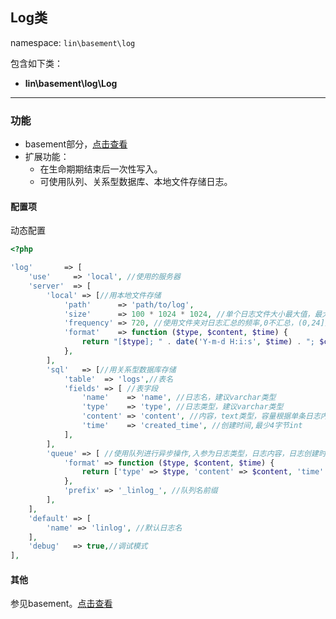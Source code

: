 Log类
----
namespace: `lin\basement\log`

包含如下类：

* **lin\basement\log\Log**

---

### 功能

* basement部分，[点击查看](https://github.com/linlanye/basement)
* 扩展功能：
    * 在生命期期结束后一次性写入。
    * 可使用队列、关系型数据库、本地文件存储日志。



#### 配置项

动态配置

~~~php
<?php

'log'       => [
    'use'     => 'local', //使用的服务器
    'server'  => [
        'local' => [//用本地文件存储
            'path'      => 'path/to/log',
            'size'      => 100 * 1024 * 1024, //单个日志文件大小最大值，最大不超过2gb
            'frequency' => 720, //使用文件夹对日志汇总的频率,0不汇总，(0,24]按小时,(24,720]按天，>720按月
            'format'    => function ($type, $content, $time) {
                return "[$type]; " . date('Y-m-d H:i:s', $time) . "; $content"; //对日志进行格式化后写入
            },
        ],
        'sql'   => [//用关系型数据库存储
            'table'  => 'logs',//表名
            'fields' => [ //表字段
                'name'    => 'name', //日志名，建议varchar类型
                'type'    => 'type', //日志类型，建议varchar类型
                'content' => 'content', //内容，text类型，容量根据单条日志内容上限定
                'time'    => 'created_time', //创建时间,最少4字节int
            ],
        ],
        'queue' => [ //使用队列进行异步操作,入参为日志类型，日志内容，日志创建时间
            'format' => function ($type, $content, $time) {
                return ['type' => $type, 'content' => $content, 'time' => $time]; //对日志进行格式化后存入队列
            },
            'prefix' => '_linlog_', //队列名前缀
        ],
    ],
    'default' => [
        'name' => 'linlog', //默认日志名
    ],
    'debug'   => true,//调试模式
],

~~~

#### 其他

参见basement。[点击查看](https://github.com/linlanye/basement)


